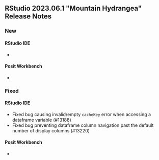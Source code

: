 
## RStudio 2023.06.1 "Mountain Hydrangea" Release Notes

### New

#### RStudio IDE
- 

#### Posit Workbench
- 

### Fixed

#### RStudio IDE
- Fixed bug causing invalid/empty `cacheKey` error when accessing a dataframe variable (#13188)
- Fixed bug preventing dataframe column navigation past the default number of display columns (#13220)

#### Posit Workbench
- 
